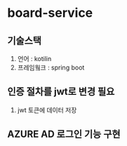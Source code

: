 # board-service
## 기술스택
1. 언어 : kotilin
2. 프레임웤크 : spring boot
## 인증 절차를 jwt로 변경 필요
1. jwt 토큰에 데이터 저장
## AZURE AD 로그인 기능 구현
